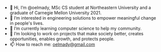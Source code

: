 - 👋 Hi, I’m @oelmady, MSc CS student at Northeastern University and a graduate of Carnegie Mellon University 2021.
- 👀 I’m interested in engineering solutions to empower meaningful change in people's lives.
- 🌱 I’m currently learning computer science to help my community.
- 💞️ I’m looking to work on projects that make society better, creates opportunities, enables growth, and protects people.
- 📫 How to reach me: oelmady@gmail.com
